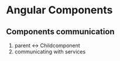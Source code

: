 # Angular Components

## Components communication

1. parent  <-> Childcomponent
3. communicating with services 
